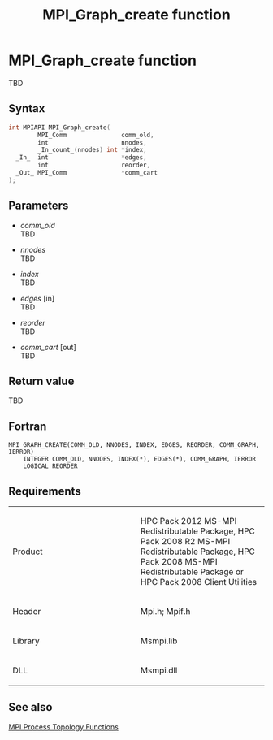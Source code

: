 ﻿---
title: MPI_Graph_create function
TOCTitle: MPI_Graph_create function
ms:assetid: e77ff296-4803-41a6-8c53-d758022cab5b
ms:mtpsurl: https://msdn.microsoft.com/en-us/library/Dn473385(v=VS.85)
ms:contentKeyID: 59360921
ms.date: 03/28/2018
mtps_version: v=VS.85
f1_keywords:
- MPI_GRAPH_CREATE
- mpif/MPI_Graph_create
- mpi/MPI_GRAPH_CREATE
dev_langs:
- C++
- C
---

# MPI\_Graph\_create function

TBD

## Syntax

``` c++
int MPIAPI MPI_Graph_create(
        MPI_Comm               comm_old,
        int                    nnodes,
        _In_count_(nnodes) int *index,
  _In_  int                    *edges,
        int                    reorder,
  _Out_ MPI_Comm               *comm_cart
);
```

## Parameters

  - *comm\_old*  
    TBD

  - *nnodes*  
    TBD

  - *index*  
    TBD

  - *edges* \[in\]  
    TBD

  - *reorder*  
    TBD

  - *comm\_cart* \[out\]  
    TBD

## Return value

TBD

## Fortran

    MPI_GRAPH_CREATE(COMM_OLD, NNODES, INDEX, EDGES, REORDER, COMM_GRAPH, IERROR)
        INTEGER COMM_OLD, NNODES, INDEX(*), EDGES(*), COMM_GRAPH, IERROR
        LOGICAL REORDER

## Requirements

<table>
<colgroup>
<col style="width: 50%" />
<col style="width: 50%" />
</colgroup>
<tbody>
<tr class="odd">
<td><p>Product</p></td>
<td><p>HPC Pack 2012 MS-MPI Redistributable Package, HPC Pack 2008 R2 MS-MPI Redistributable Package, HPC Pack 2008 MS-MPI Redistributable Package or HPC Pack 2008 Client Utilities</p></td>
</tr>
<tr class="even">
<td><p>Header</p></td>
<td>Mpi.h;
Mpif.h</td>
</tr>
<tr class="odd">
<td><p>Library</p></td>
<td>Msmpi.lib</td>
</tr>
<tr class="even">
<td><p>DLL</p></td>
<td>Msmpi.dll</td>
</tr>
</tbody>
</table>


## See also

[MPI Process Topology Functions](mpi-process-topology-functions.md)

